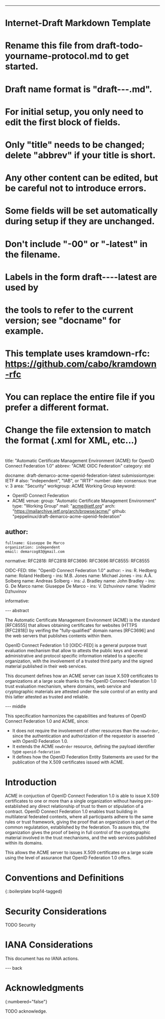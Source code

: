 ---
###
# Internet-Draft Markdown Template
#
# Rename this file from draft-todo-yourname-protocol.md to get started.
# Draft name format is "draft-<yourname>-<workgroup>-<name>.md".
#
# For initial setup, you only need to edit the first block of fields.
# Only "title" needs to be changed; delete "abbrev" if your title is short.
# Any other content can be edited, but be careful not to introduce errors.
# Some fields will be set automatically during setup if they are unchanged.
#
# Don't include "-00" or "-latest" in the filename.
# Labels in the form draft-<yourname>-<workgroup>-<name>-latest are used by
# the tools to refer to the current version; see "docname" for example.
#
# This template uses kramdown-rfc: https://github.com/cabo/kramdown-rfc
# You can replace the entire file if you prefer a different format.
# Change the file extension to match the format (.xml for XML, etc...)
#
###
title: "Automatic Certificate Management Environment (ACME) for OpenID Connect Federation 1.0"
abbrev: "ACME OIDC Federation"
category: std

docname: draft-demarco-acme-openid-federation-latest
submissiontype: IETF  # also: "independent", "IAB", or "IRTF"
number:
date:
consensus: true
v: 3
area: "Security"
workgroup: ACME Working Group
keyword:
 - OpenID Connect Federation
 - ACME
venue:
  group: "Automatic Certificate Management Environment"
  type: "Working Group"
  mail: "acme@ietf.org"
  arch: "https://mailarchive.ietf.org/arch/browse/acme/"
  github: "peppelinux/draft-demarco-acme-openid-federation"

author:
 -
    fullname: Giuseppe De Marco
    organization: independent
    email: demarcog83@gmail.com

normative:
  RFC2818: RFC2818
  RFC3696: RFC3696
  RFC8555: RFC8555

  OIDC-FED:
    title: "OpenID Connect Federation 1.0"
    author:
      -
        ins: R. Hedberg
        name: Roland Hedberg
      -
        ins: M.B. Jones
        name: Michael Jones
      -
        ins: A.Å. Solberg
        name: Andreas Solberg
      -
        ins: J. Bradley
        name: John Bradley
      -
        ins: G. De Marco
        name: Giuseppe De Marco
      -
        ins: V. Dzhuvinov
        name: Vladimir Dzhuvinov

informative:


--- abstract

The Automatic Certificate Management Environment (ACME) is the standard [RFC8555] that allows obtaining certificates for websites (HTTPS [RFC2818]) by verifing the "fully-qualified" domain names [RFC3696] and the web servers that publishes contents within them.

OpenID Connect Federation 1.0 [OIDC-FED] is a general purpose trust evaluation mechanism that allow to attests the public keys and several administrative and protocol specific information related to a specific organization, with the involvement of a trusted third party and the signed material published in their web services.

This document defines how an ACME server can issue X.509 certificates to organizations at a large scale thanks to the OpenID Connect Federation 1.0 trust evaluation mechanism, where domains, web service and cryptographic materials are attested under the sole control of an entity and this latter attested as trusted and reliable. 

--- middle

This specification harmonizes the capabilities and features of OpenID Connect Federation 1.0 and ACME, since:
- It does not require the involvement of other resources than the `newOrder`, since the authentication and authorization of the requestor is asserted with OpenID Federation 1.0.
- It extends the ACME `newOrder` resource, defining the payload identifier type `openid-federation`
- It defines how the OpenID Federation Entity Statements are used for the publication of the X.509 certificates issued with ACME.

# Introduction

ACME in conjuction of OpenID Connect Federation 1.0 is able to issue X.509 certificates to one or more than a single organization without having pre-established any direct relationship of trust to them or stipulation of a contract. OpenID Connect Federation 1.0 enables trust building in multilateral federated contexts, where all participants adhere to the same rules or trust framework, giving the proof that an organization is part of the common regulatation, established by the federation. To assure this, the organization gives the proof of being in full control of the cryptographic material involved in the trust mechanisms, and the web services published within its domains.

This allows the ACME server to issues X.509 certificates on a large scale using the level of assurance that OpenID Federation 1.0 offers.

# Conventions and Definitions

{::boilerplate bcp14-tagged}


# Security Considerations

TODO Security


# IANA Considerations

This document has no IANA actions.


--- back

# Acknowledgments
{:numbered="false"}

TODO acknowledge.

